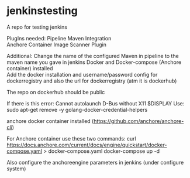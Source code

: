 # jenkinstesting
A repo for testing jenkins 

PlugIns needed:
Pipeline Maven Integration<br/>
Anchore Container Image Scanner Plugin<br/>

Additional:
Change the name of the configured Maven in pipeline to the maven name you gave in jenkins
Docker and Docker-compose (Anchore container) installed<br/>
Add the docker installation and username/password config for dockerregistry and also the url for dockerregistry (atm it is dockerhub)

The repo on dockerhub should be public

If there is this error: Cannot autolaunch D-Bus without X11 $DISPLAY
Use: sudo apt-get remove -y golang-docker-credential-helpers

anchore docker container installed (https://github.com/anchore/anchore-cli)<br/>

For Anchore container use these two commands:
curl https://docs.anchore.com/current/docs/engine/quickstart/docker-compose.yaml > docker-compose.yaml
docker-compose up -d

Also configure the anchoreengine parameters in jenkins (under configure system)
